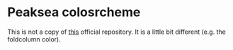 Peaksea colosrcheme
===================

This is not a copy of [this](https://github.com/vim-scripts/peaksea) official
repository. It is a little bit different (e.g. the foldcolumn color).
